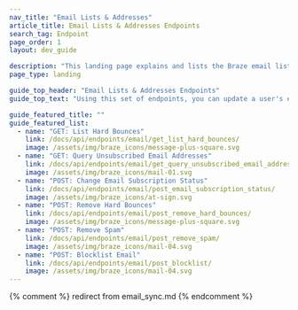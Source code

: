```yaml
---
nav_title: "Email Lists & Addresses"
article_title: Email Lists & Addresses Endpoints
search_tag: Endpoint
page_order: 1
layout: dev_guide

description: "This landing page explains and lists the Braze email lists and addresses endpoints."
page_type: landing

guide_top_header: "Email Lists & Addresses Endpoints"
guide_top_text: "Using this set of endpoints, you can update a user's email subscription status, and use the Braze API to set up bi-directional sync between Braze and other email systems or your own database."

guide_featured_title: ""
guide_featured_list:
  - name: "GET: List Hard Bounces"
    link: /docs/api/endpoints/email/get_list_hard_bounces/
    image: /assets/img/braze_icons/message-plus-square.svg
  - name: "GET: Query Unsubscribed Email Addresses"
    link: /docs/api/endpoints/email/get_query_unsubscribed_email_addresses/
    image: /assets/img/braze_icons/mail-01.svg
  - name: "POST: Change Email Subscription Status"
    link: /docs/api/endpoints/email/post_email_subscription_status/
    image: /assets/img/braze_icons/at-sign.svg
  - name: "POST: Remove Hard Bounces"
    link: /docs/api/endpoints/email/post_remove_hard_bounces/
    image: /assets/img/braze_icons/message-plus-square.svg
  - name: "POST: Remove Spam"
    link: /docs/api/endpoints/email/post_remove_spam/
    image: /assets/img/braze_icons/mail-04.svg
  - name: "POST: Blocklist Email"
    link: /docs/api/endpoints/email/post_blocklist/
    image: /assets/img/braze_icons/mail-04.svg
---
```

{% comment %}
redirect from email_sync.md
{% endcomment %}
